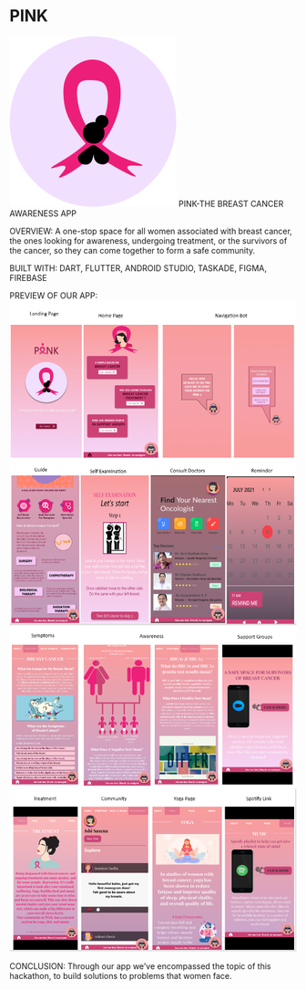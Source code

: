 # PINK

![](https://github.com/saxenaishii/PINK_BREASTCANCER/blob/master/assets/images/Layer1.png)
PINK-THE BREAST CANCER AWARENESS APP







OVERVIEW: A one-stop space for all women associated with breast cancer, the ones looking for awareness, undergoing treatment, or the survivors of the cancer, so they can come together to form a safe community.



BUILT WITH: DART, FLUTTER, ANDROID STUDIO, TASKADE, FIGMA, FIREBASE


PREVIEW OF OUR APP: 
![](https://github.com/saxenaishii/PINK_BREASTCANCER/blob/master/assets/images/l1.png)
![](https://github.com/saxenaishii/PINK_BREASTCANCER/blob/master/assets/images/l2.png)
![](https://github.com/saxenaishii/PINK_BREASTCANCER/blob/master/assets/images/l3.png)
![](https://github.com/saxenaishii/PINK_BREASTCANCER/blob/master/assets/images/l4.png)



CONCLUSION: Through our app we’ve encompassed the topic of this hackathon, to build solutions to problems that women face.
